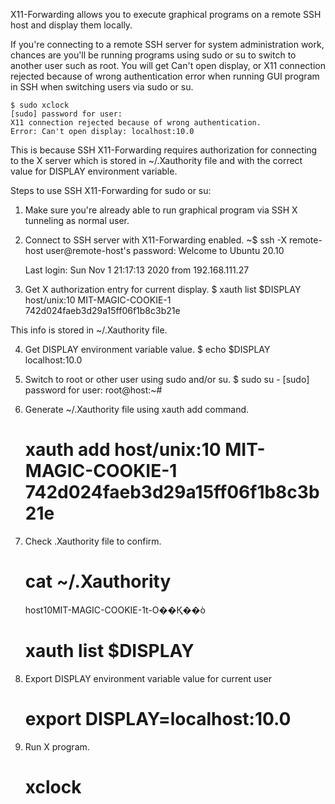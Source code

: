 
X11-Forwarding allows you to execute graphical programs on a remote SSH
host and display them locally.

If you're connecting to a remote SSH server for system administration
work, chances are you'll be running programs using sudo or su to switch
to another user such as root. You will get Can't open display, or X11
connection rejected because of wrong authentication error when running
GUI program in SSH when switching users via sudo or su.

    $ sudo xclock
	[sudo] password for user:
	X11 connection rejected because of wrong authentication.
	Error: Can't open display: localhost:10.0

This is because SSH X11-Forwarding requires authorization for connecting to
the X server which is stored in ~/.Xauthority file and with the correct
value for DISPLAY environment variable.

Steps to use SSH X11-Forwarding for sudo or su:

1. Make sure you're already able to run graphical program via SSH X tunneling as normal user.

2. Connect to SSH server with X11-Forwarding enabled.
	~$ ssh -X remote-host
	user@remote-host's password:
	Welcome to Ubuntu 20.10

	Last login: Sun Nov  1 21:17:13 2020 from 192.168.111.27

3. Get X authorization entry for current display.
	$ xauth list $DISPLAY
	host/unix:10  MIT-MAGIC-COOKIE-1  742d024faeb3d29a15ff06f1b8c3b21e

This info is stored in ~/.Xauthority file.

4. Get DISPLAY environment variable value.
	$ echo $DISPLAY
	localhost:10.0

5. Switch to root or other user using sudo and/or su.
	$ sudo su -
	[sudo] password for user:
	root@host:~# 

6. Generate ~/.Xauthority file using xauth add command.
	# xauth add host/unix:10  MIT-MAGIC-COOKIE-1 742d024faeb3d29a15ff06f1b8c3b21e

7. Check .Xauthority file to confirm.
	# cat ~/.Xauthority
	host10MIT-MAGIC-COOKIE-1t-O��Қ��ò 
	# xauth list $DISPLAY

8. Export DISPLAY environment variable value for current user
	# export DISPLAY=localhost:10.0

9. Run X program.
	# xclock
